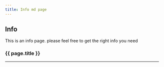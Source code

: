 ```yaml
---
title: Info md page
---
```


## Info

This is an info page. please feel free to get the right info you need

### {{ page.title }}

---

